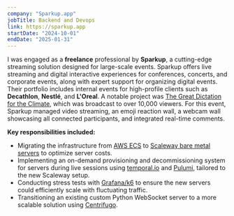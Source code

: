 ```yaml
---
company: "Sparkup.app"
jobTitle: Backend and Devops
link: https://sparkup.app
startDate: "2024-10-01"
endDate: "2025-01-31"
---
```


I was engaged as a **freelance** professional by **Sparkup**, a cutting-edge streaming solution designed for large-scale events. Sparkup offers live streaming and digital interactive experiences for conferences, concerts, and corporate events, along with expert support for organizing digital events. Their portfolio includes internal events for high-profile clients such as **Decathlon**, **Nestlé**, and **L'Oreal**. A notable project was [The Great Dictation for the Climate](https://www.youtube.com/live/FnTP7LSKQRM?si=k2BrpdUS_9f7ZJAA&t=1029), which was broadcast to over 10,000 viewers. For this event, Sparkup managed video streaming, an emoji reaction wall, a webcam wall showcasing all connected participants, and integrated real-time comments.

**Key responsibilities included:**

- Migrating the infrastructure from [AWS ECS](https://docs.aws.amazon.com/AmazonECS/latest/developerguide/Welcome.html) to [Scaleway bare metal servers](https://www.scaleway.com/en/bare-metal/) to optimize server costs.
- Implementing an on-demand provisioning and decommissioning system for servers during live sessions using [temporal.io](https://temporal.io) and [Pulumi](https://www.pulumi.com/), tailored to the new Scaleway setup.
- Conducting stress tests with [Grafana/k6](https://grafana.com/docs/k6/latest/) to ensure the new servers could efficiently scale with fluctuating traffic.
- Transitioning an existing custom Python WebSocket server to a more scalable solution using [Centrifugo](https://centrifugal.dev/).

